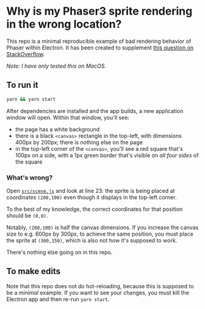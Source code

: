 # Why is my Phaser3 sprite rendering in the wrong location?

This repo is a minimal reproducible example of bad rendering behavior of Phaser within Electron.
It has been created to supplement [this question on StackOverflow](https://stackoverflow.com/questions/67453408/why-is-my-phaser3-sprite-rendering-in-the-wrong-location).

_Note: I have only tested this on MacOS._


## To run it

```sh
yarn && yarn start
```

After dependencies are installed and the app builds, a new application window will open. Within that window, you'll see:

- the page has a white background
- there is a black `<canvas>` rectangle in the top-left, with dimensions 400px by 200px; there is nothing else on the page
- in the top-left corner of the `<canvas>`, you'll see a red square that's 100px on a side, with a 1px green border that's visible on _all four sides_ of the square


### What's wrong?

Open [`src/scene.js`](src/scene.js) and look at line 23: the sprite is being placed at coordinates `(200,100)` even though it displays in the top-left corner.

To the best of my knowledge, the correct coordinates for that position should be `(0,0)`.

Notably, `(200,100)` is half the canvas dimensions. If you increase the canvas size to e.g. 600px by 300px, to achieve the same position, you must place the sprite at `(300,150)`, which is also not how it's supposed to work.

There's nothing else going on in this repo.


## To make edits

Note that this repo does not do hot-reloading, because this is supposed to be a _minimal_ example. If you want to see your changes, you must kill the Electron app and then re-run `yarn start`.
